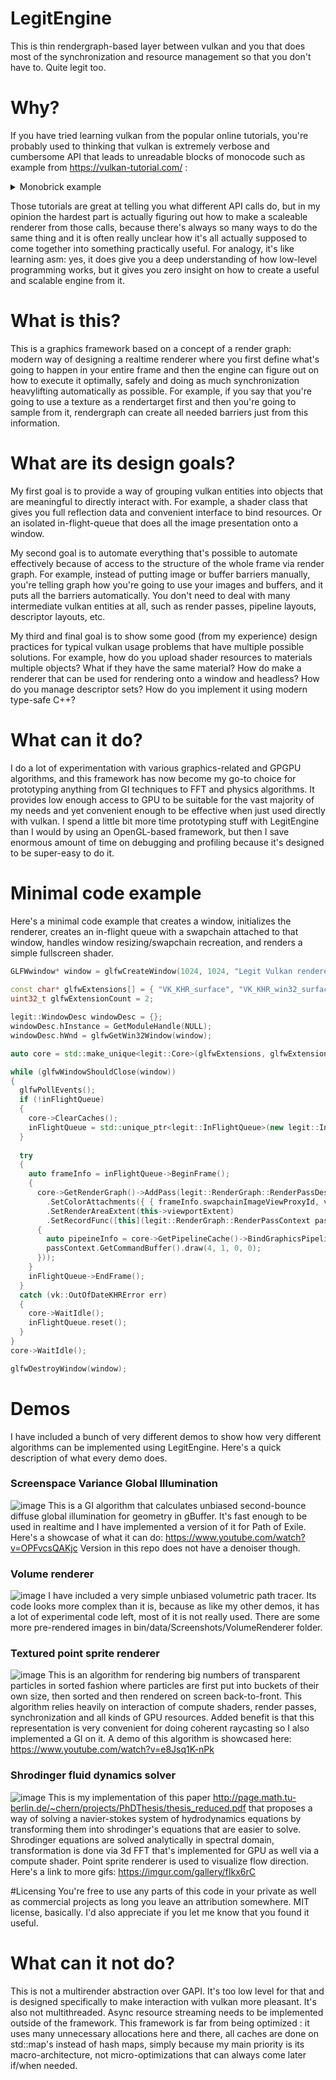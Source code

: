 # LegitEngine
This is thin rendergraph-based layer between vulkan and you that does most of the synchronization and resource management so that you don't have to. Quite legit too.

# Why?
If you have tried learning vulkan from the popular online tutorials, you're probably used to thinking that vulkan is extremely verbose and cumbersome API that leads to unreadable blocks of monocode such as example from https://vulkan-tutorial.com/ :
<details><summary>Monobrick example</summary>
<p>
    
```cpp
    void app::initVulkan() {
        createInstance();
        setupDebugCallback();
        createSurface();
        pickPhysicalDevice();
        createLogicalDevice();
        createSwapChain();
        createImageViews();
        createRenderPass();
        createGraphicsPipeline();
        createFramebuffers();
        createCommandPool();
        createVertexBuffer();
        createCommandBuffers();
        createSyncObjects();
    }
    void app::cleanup() {
        cleanupSwapChain();
        vkDestroyBuffer(device, vertexBuffer, nullptr);
        vkFreeMemory(device, vertexBufferMemory, nullptr);
        for (size_t i = 0; i < MAX_FRAMES_IN_FLIGHT; i++) {
            vkDestroySemaphore(device, renderFinishedSemaphores[i], nullptr);
            vkDestroySemaphore(device, imageAvailableSemaphores[i], nullptr);
            vkDestroyFence(device, inFlightFences[i], nullptr);
        }
        //a lot more code here
    }
```

</p>
</details>

Those tutorials are great at telling you what different API calls do, but in my opinion the hardest part is actually figuring out how to make a scaleable renderer from those calls, because there's always so many ways to do the same thing and it is often really unclear how it's all actually supposed to come together into something practically useful. For analogy, it's like learning asm: yes, it does give you a deep understanding of how low-level programming works, but it gives you zero insight on how to create a useful and scalable engine from it.

# What is this?

This is a graphics framework based on a concept of a render graph: modern way of designing a realtime renderer where you first define what's going to happen in your entire frame and then the engine can figure out on how to execute it optimally, safely and doing as much synchronization heavylifting automatically as possible. For example, if you say that you're going to use a texture as a rendertarget first and then you're going to sample from it, rendergraph can create all needed barriers just from this information.

# What are its design goals?

My first goal is to provide a way of grouping vulkan entities into objects that are meaningful to directly interact with. For example, a shader class that gives you full reflection data and convenient interface to bind resources. Or an isolated in-flight-queue that does all the image presentation onto a window. 

My second goal is to automate everything that's possible to automate effectively because of access to the structure of the whole frame via render graph. For example, instead of putting image or buffer barriers manually, you're telling graph how you're going to use your images and buffers, and it puts all the barriers automatically. You don't need to deal with many intermediate vulkan entities at all, such as render passes, pipeline layouts, descriptor layouts, etc. 

My third and final goal is to show some good (from my experience) design practices for typical vulkan usage problems that have multiple possible solutions. For example, how do you upload shader resources to materials multiple objects? What if they have the same material? How do make a renderer that can be used for rendering onto a window and headless? How do you manage descriptor sets? How do you implement it using modern type-safe C++?

# What can it do?
I do a lot of experimentation with various graphics-related and GPGPU algorithms, and this framework has now become my go-to choice for prototyping anything from GI techniques to FFT and physics algorithms. It provides low enough access to GPU to be suitable for the vast majority of my needs and yet convenient enough to be effective when just used directly with vulkan. I spend a little bit more time prototyping stuff with LegitEngine than I would by using an OpenGL-based framework, but then I save enormous amount of time on debugging and profiling because it's designed to be super-easy to do it.

# Minimal code example
Here's a minimal code example that creates a window, initializes the renderer, creates an in-flight queue with a swapchain attached to that window, handles window resizing/swapchain recreation, and renders a simple fullscreen shader.
```cpp
GLFWwindow* window = glfwCreateWindow(1024, 1024, "Legit Vulkan renderer", nullptr, nullptr);
  
const char* glfwExtensions[] = { "VK_KHR_surface", "VK_KHR_win32_surface" };
uint32_t glfwExtensionCount = 2;

legit::WindowDesc windowDesc = {};
windowDesc.hInstance = GetModuleHandle(NULL);
windowDesc.hWnd = glfwGetWin32Window(window);

auto core = std::make_unique<legit::Core>(glfwExtensions, glfwExtensionCount, &windowDesc, true);

while (glfwWindowShouldClose(window))
{
  glfwPollEvents();
  if (!inFlightQueue)
  {
    core->ClearCaches();
    inFlightQueue = std::unique_ptr<legit::InFlightQueue>(new legit::InFlightQueue(core.get(), windowDesc, 2, vk::PresentModeKHR::eMailbox));
  }
  
  try
  {
    auto frameInfo = inFlightQueue->BeginFrame();
    {
      core->GetRenderGraph()->AddPass(legit::RenderGraph::RenderPassDesc()
        .SetColorAttachments({ { frameInfo.swapchainImageViewProxyId, vk::AttachmentLoadOp::eDontCare } })
        .SetRenderAreaExtent(this->viewportExtent)
        .SetRecordFunc([this](legit::RenderGraph::RenderPassContext passContext)
      {
        auto pipeineInfo = core->GetPipelineCache()->BindGraphicsPipeline(passContext.GetCommandBuffer(), passContext.GetRenderPass()->GetHandle(), legit::DepthSettings::Disabled(), { legit::BlendSettings::Opaque() }, legit::VertexDeclaration(), vk::PrimitiveTopology::eTriangleFan, shader.program.get());
        passContext.GetCommandBuffer().draw(4, 1, 0, 0);
      }));
    }
    inFlightQueue->EndFrame();
  }
  catch (vk::OutOfDateKHRError err)
  {
    core->WaitIdle();
    inFlightQueue.reset();
  }
}
core->WaitIdle();

glfwDestroyWindow(window);
```
# Demos
I have included a bunch of very different demos to show how very different algorithms can be implemented using LegitEngine. Here's a quick description of what every demo does.

### Screenspace Variance Global Illumination
![image](https://user-images.githubusercontent.com/1657728/76221721-5f26c880-627e-11ea-8f2d-def8a1e0c90d.png)
This is a GI algorithm that calculates unbiased second-bounce diffuse global illumination for geometry in gBuffer. It's fast enough to be used in realtime and I have implemented a version of it for Path of Exile. Here's a showcase of what it can do: https://www.youtube.com/watch?v=OPFvcsQAKjc Version in this repo does not have a denoiser though.

### Volume renderer
![image](https://user-images.githubusercontent.com/1657728/76222133-06a3fb00-627f-11ea-8880-80403cc7d901.png)
I have included a very simple unbiased volumetric path tracer. Its code looks more complex than it is, because as like my other demos, it has a lot of experimental code left, most of it is not really used. There are some more pre-rendered images in bin/data/Screenshots/VolumeRenderer folder.

### Textured point sprite renderer
![image](https://user-images.githubusercontent.com/1657728/76222384-67cbce80-627f-11ea-924d-fc6f8073dc28.png)
This is an algorithm for rendering big numbers of transparent particles in sorted fashion where particles are first put into buckets of their own size, then sorted and then rendered on screen back-to-front. This algorithm relies heavily on interaction of compute shaders, render passes, synchronization and all kinds of GPU resources. Added benefit is that this representation is very convenient for doing coherent raycasting so I also implemented a GI on it. A demo of this algorithm is showcased here: https://www.youtube.com/watch?v=e8Jsq1K-nPk

### Shrodinger fluid dynamics solver
![image](https://user-images.githubusercontent.com/1657728/76224694-a6ae5400-6280-11ea-978a-bb5eadaf1ad6.png)
This is my implementation of this paper http://page.math.tu-berlin.de/~chern/projects/PhDThesis/thesis_reduced.pdf that proposes a way of solving a navier-stokes system of hydrodynamics equations by transforming them into shrodinger's equations that are easier to solve. Shrodinger equations are solved analytically in spectral domain, transformation is done via 3d FFT that's implemented for GPU as well via a compute shader. Point sprite renderer is used to visualize flow direction. Here's a link to more gifs: https://imgur.com/gallery/fIkx6rC

#Licensing
You're free to use any parts of this code in your private as well as commercial projects as long you leave an attribution somewhere. MIT license, basically. I'd also appreciate if you let me know that you found it useful.

# What can it not do?
This is not a multirender abstraction over GAPI. It's too low level for that and is designed specifically to make interaction with vulkan more pleasant. It's also not multithreaded. Async resource streaming needs to be implemented outside of the framework. This framework is far from being optimized : it uses many unnecessary allocations here and there, all caches are done on std::map's instead of hash maps, simply because my main priority is its macro-architecture, not micro-optimizations that can always come later if/when needed.

